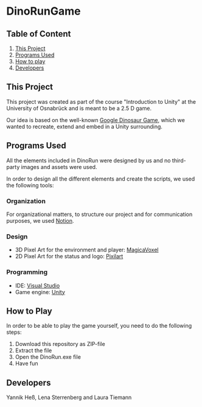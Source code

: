 # DinoRunGame

## Table of Content 
1. [This Project](#this-project)
2. [Programs Used](#programs-used) 
3. [How to play](#how-to-play)
5. [Developers](#developers)

## This Project
This project was created as part of the course "Introduction to Unity" at the University of Osnabrück and is meant to be a 2.5 D game. 

Our idea is based on the well-known [Google Dinosaur Game](https://googledino.com/), which we wanted to recreate, extend and embed in a Unity surrounding. 


## Programs Used 
All the elements included in DinoRun were designed by us and no third-party images and assets were used. 

In order to design all the different elements and create the scripts, we used the following tools: 

### Organization
For organizational matters, to structure our project and for communication purposes, we used [Notion](https://www.notion.so/de-de). 

### Design
- 3D Pixel Art for the environment and player:  [MagicaVoxel](https://ephtracy.github.io/)
- 2D Pixel Art for the status and logo: [Pixilart](https://www.pixilart.com/)

### Programming
- IDE: [Visual Studio](https://visualstudio.microsoft.com/de/)
- Game engine: [Unity](https://unity.com/)

## How to Play
In order to be able to play the game yourself, you need to do the following steps:
1. Download this repository as ZIP-file
2. Extract the file 
3. Open the DinoRun.exe file 
4. Have fun 

## Developers
Yannik Heß, Lena Sterrenberg and Laura Tiemann

